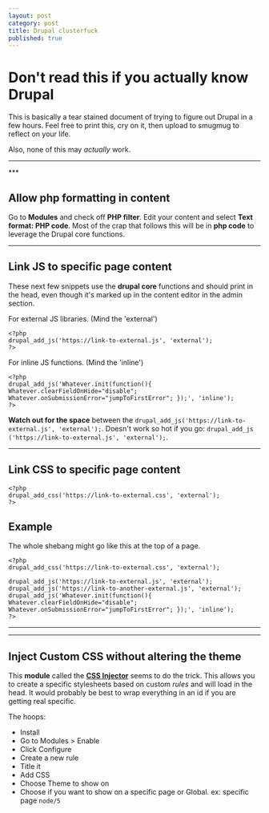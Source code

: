 ```yaml
---
layout: post
category: post
title: Drupal clusterfuck
published: true
---
```


# Don't read this if you actually know Drupal #

This is basically a tear stained document of trying to figure out Drupal in a few hours. Feel free to print this, cry on it, then upload to smugmug to reflect on your life.

Also, none of this may *actually* work.

<hr class="rule">
***

## Allow php formatting in content ##

Go to **Modules** and check off **PHP filter**. Edit your content and select **Text format: PHP code**. Most of the crap that follows this will be in **php code** to leverage the Drupal core functions. 

***

## Link JS to specific page content

These next few snippets use the **drupal core** functions and should print in the head, even though it's marked up in the content editor in the admin section.

For external JS libraries. (Mind the 'external')

	<?php
	drupal_add_js('https://link-to-external.js', 'external');
	?>
        
For inline JS functions. (Mind the 'inline')

	<?php
	drupal_add_js('Whatever.init(function(){ Whatever.clearFieldOnHide="disable";	Whatever.onSubmissionError="jumpToFirstError"; });', 'inline');
	?>
    
**Watch out for the space** between the `drupal_add_js('https://link-to-external.js', 'external');`. Doesn't work so hot if you go: `drupal_add_js ('https://link-to-external.js', 'external');`.
    
***

## Link CSS to specific page content 

	<?php
	drupal_add_css('https://link-to-external.css', 'external');
	?>
    
## Example

The whole shebang might go like this at the top of a page.

	<?php
	drupal_add_css('https://link-to-external.css', 'external');

	drupal_add_js('https://link-to-external.js', 'external');
	drupal_add_js('https://link-to-another-external.js', 'external');
	drupal_add_js('Whatever.init(function(){ Whatever.clearFieldOnHide="disable";	Whatever.onSubmissionError="jumpToFirstError"; });', 'inline');
	?>

***
<hr class="rule">

## Inject Custom CSS without altering the theme

This **module** called the [**CSS Injector**](https://www.drupal.org/project/css_injector) seems to do the trick. This allows you to create a specific stylesheets based on custom *rules* and will load in the head. It would probably be best to wrap everything in an id if you are getting real specific.

The hoops:

+ Install
+ Go to Modules > Enable
+ Click Configure
+ Create a new rule
+ Title it
+ Add CSS
+ Choose Theme to show on
+ Choose if you want to show on a specific page or Global. ex: specific page `node/5`
